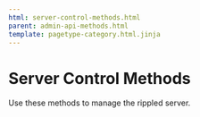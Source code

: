 ```yaml
---
html: server-control-methods.html
parent: admin-api-methods.html
template: pagetype-category.html.jinja
---
```

# Server Control Methods

Use these methods to manage the rippled server.